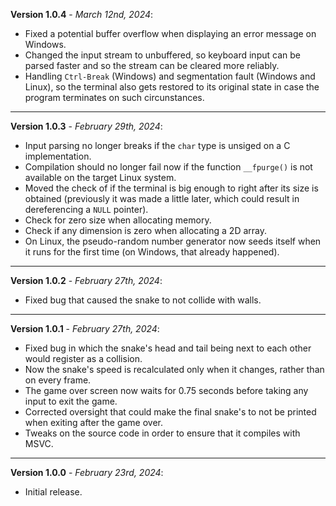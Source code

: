 **Version 1.0.4** - *March 12nd, 2024*:
- Fixed a potential buffer overflow when displaying an error message on Windows.
- Changed the input stream to unbuffered, so keyboard input can be parsed faster and so the stream can be cleared more reliably.
- Handling `Ctrl-Break` (Windows) and segmentation fault (Windows and Linux), so the terminal also gets restored to its original state in case the program terminates on such circunstances.

-----

**Version 1.0.3** - *February 29th, 2024*:
- Input parsing no longer breaks if the `char` type is unsiged on a C implementation.
- Compilation should no longer fail now if the function `__fpurge()` is not available on the target Linux system.
- Moved the check of if the terminal is big enough to right after its size is obtained (previously it was made a little later, which could result in dereferencing a `NULL` pointer).
- Check for zero size when allocating memory.
- Check if any dimension is zero when allocating a 2D array.
- On Linux, the pseudo-random number generator now seeds itself when it runs for the first time (on Windows, that already happened).

-----

**Version 1.0.2** - *February 27th, 2024*:
- Fixed bug that caused the snake to not collide with walls.

-----

**Version 1.0.1** - *February 27th, 2024*:
- Fixed bug in which the snake's head and tail being next to each other would register as a collision.
- Now the snake's speed is recalculated only when it changes, rather than on every frame.
- The game over screen now waits for 0.75 seconds before taking any input to exit the game.
- Corrected oversight that could make the final snake's to not be printed when exiting after the game over.
- Tweaks on the source code in order to ensure that it compiles with MSVC.

-----

**Version 1.0.0** - *February 23rd, 2024*:
- Initial release.
